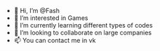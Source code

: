 - 👋 Hi, I’m @Fash
- 👀 I’m interested in Games
- 🌱 I’m currently learning different types of codes
- 💞️ I’m looking to collaborate on large companies
- 📫 You can contact me in vk

<!---
Fashons/Fashons is a ✨ special ✨ repository because its `README.md` (this file) appears on your GitHub profile.
You can click the Preview link to take a look at your changes.
--->
